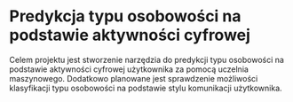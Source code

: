 # Predykcja typu osobowości na podstawie aktywności cyfrowej

Celem projektu jest stworzenie narzędzia do predykcji typu osobowości na podstawie aktywności cyfrowej użytkownika za pomocą uczelnia maszynowego. Dodatkowo planowane jest sprawdzenie możliwości klasyfikacji typu osobowości na podstawie stylu komunikacji użytkownika. 

<img src="https://github.com/michalbaldyga/personality-type-prediction/assets/102356251/ce8abdcf-5f62-4381-9170-7717a23a3c1d" alt="">

<style>
  img {
    display: block;
    margin-left: auto;
    margin-right: auto;
  }
</style>


